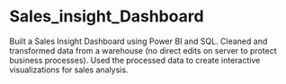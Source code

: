 # Sales_insight_Dashboard
Built a Sales Insight Dashboard using Power BI and SQL. Cleaned and transformed data from a warehouse (no direct edits on server to protect business processes). Used the processed data to create interactive visualizations for sales analysis.

